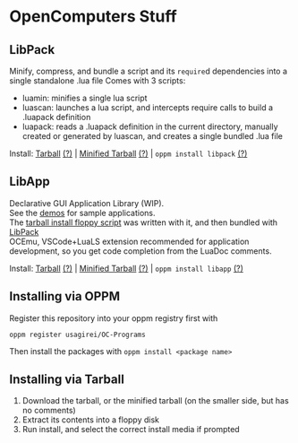 # OpenComputers Stuff

## LibPack

Minify, compress, and bundle a script and its `require`d dependencies into a single standalone .lua file
Comes with 3 scripts:
* luamin: minifies a single lua script
* luascan: launches a lua script, and intercepts require calls to build a .luapack definition
* luapack: reads a .luapack definition in the current directory, manually created or generated by luascan, and creates a single bundled .lua file

Install: [Tarball](dist/libpack.tar) [(?)](#installing-via-tarball) |
[Minified Tarball](dist/libpack.min.tar) [(?)](#installing-via-tarball) |
`oppm install libpack` [(?)](#installing-via-oppm)

## LibApp

Declarative GUI Application Library (WIP). <br >
See the [demos](libapp/data/demos) for sample applications. <br >
The [tarball install floppy script](misc/setup/setup_full.lua) was written with it, and then bundled with [LibPack](#libpack) <br >
OCEmu, VSCode+LuaLS extension recommended for application development, so you get code completion from the LuaDoc comments.

Install: [Tarball](dist/libapp.tar) [(?)](#installing-via-tarball) |
[Minified Tarball](dist/libapp.min.tar) [(?)](#installing-via-tarball) |
`oppm install libapp` [(?)](#installing-via-oppm)

## Installing via OPPM

Register this repository into your oppm registry first with

`oppm register usagirei/OC-Programs`

Then install the packages with `oppm install <package name>`

## Installing via Tarball

1. Download the tarball, or the minified tarball (on the smaller side, but has no comments)
1. Extract its contents into a floppy disk
1. Run install, and select the correct install media if prompted
